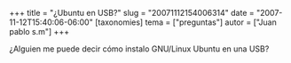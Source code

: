 +++
title = "¿Ubuntu en USB?"
slug = "20071112154006314"
date = "2007-11-12T15:40:06-06:00"
[taxonomies]
tema = ["preguntas"]
autor = ["Juan pablo s.m"]
+++

¿Alguien me puede decir cómo instalo GNU/Linux Ubuntu en una USB?


